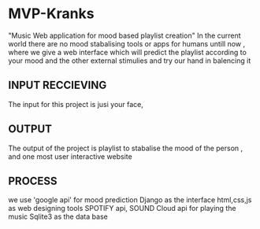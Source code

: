 # MVP-Kranks
"Music  Web application for mood based playlist creation"
In the current world there are no mood stabalising tools or apps for humans untill now ,  where we give a web interface which will predict the playlist according to your mood and the other external  stimulies and try our hand in balencing it


## INPUT RECCIEVING
The input for this project is jusi your face,

## OUTPUT
The output of the project is playlist to stabalise the mood of the person , and one most user interactive website

## PROCESS
we use 'google api' for mood prediction
Django   as the interface
html,css,js as web designing tools
SPOTIFY api, SOUND Cloud api for playing the music
Sqlite3 as the data base
